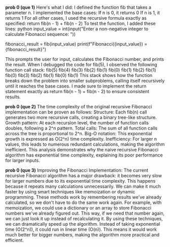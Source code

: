**prob 0 (que 1)**
Here's what I did:
I defined the function fib that takes a parameter n.
I implemented the base cases:
If n is 0, it returns 0
If n is 1, it returns 1
For all other cases, I used the recursive formula exactly as specified:
return fib(n - 1) + fib(n - 2)
To test the function, I added these lines:
python
input_value = int(input("Enter a non-negative integer to calculate Fibonacci sequence: "))

fibonacci_result = fib(input_value)
print(f"Fibonacci({input_value}) = {fibonacci_result}")

This prompts the user for input, calculates the Fibonacci number, and prints the result.
When I debugged the code for fib(5), I observed the following function call stack:
fib(5)
fib(4)
fib(3)
fib(2)
fib(1)
fib(0)
fib(1)
fib(2)
fib(1)
fib(0)
fib(3)
fib(2)
fib(1)
fib(0)
fib(1)
This stack shows how the function breaks down the problem into smaller subproblems, calling itself recursively until it reaches the base cases.
I made sure to implement the return statement exactly as return fib(n - 1) + fib(n - 2) to ensure consistent results.

**prob 0 (que 2)** 
The time complexity of the original recursive Fibonacci implementation can be proven as follows:
Structure: Each fib(n) call generates two more recursive calls, creating a binary tree-like structure.
Growth pattern: At each recursion level, the number of function calls doubles, following a 2^n pattern.
Total calls: The sum of all function calls across the tree is proportional to 2^n.
Big-O notation: This exponential growth is expressed as O(2^n) time complexity.
Inefficiency: For larger n values, this leads to numerous redundant calculations, making the algorithm inefficient.
This analysis demonstrates why the naive recursive Fibonacci algorithm has exponential time complexity, explaining its poor performance for larger inputs.

**prob 0 (que 3)**
Improving the Fibonacci Implementation:
The current recursive Fibonacci algorithm has a major drawback: it becomes very slow for larger numbers due to its exponential time complexity. This happens because it repeats many calculations unnecessarily.
We can make it much faster by using smart techniques like memoization or dynamic programming. These methods work by remembering results we've already calculated, so we don't have to do the same work again.
For example, with memoization, we could use a dictionary or an array to store Fibonacci numbers we've already figured out. This way, if we need that number again, we can just look it up instead of recalculating it.
By using these techniques, we can dramatically speed up the algorithm. Instead of taking exponential time (O(2^n)), it could run in linear time (O(n)). This means it would work much better for bigger numbers, making the algorithm more practical and efficient.
